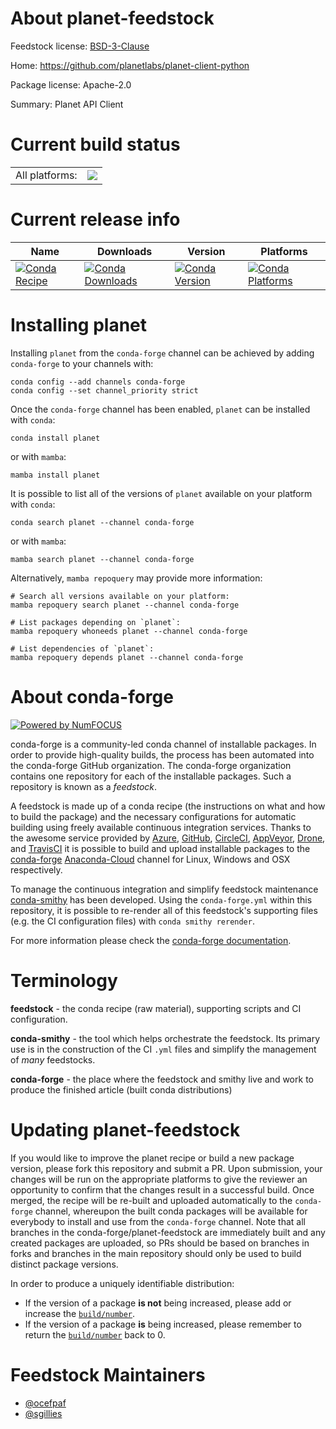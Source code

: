 About planet-feedstock
======================

Feedstock license: [BSD-3-Clause](https://github.com/conda-forge/planet-feedstock/blob/main/LICENSE.txt)

Home: https://github.com/planetlabs/planet-client-python

Package license: Apache-2.0

Summary: Planet API Client

Current build status
====================


<table><tr><td>All platforms:</td>
    <td>
      <a href="https://dev.azure.com/conda-forge/feedstock-builds/_build/latest?definitionId=4086&branchName=main">
        <img src="https://dev.azure.com/conda-forge/feedstock-builds/_apis/build/status/planet-feedstock?branchName=main">
      </a>
    </td>
  </tr>
</table>

Current release info
====================

| Name | Downloads | Version | Platforms |
| --- | --- | --- | --- |
| [![Conda Recipe](https://img.shields.io/badge/recipe-planet-green.svg)](https://anaconda.org/conda-forge/planet) | [![Conda Downloads](https://img.shields.io/conda/dn/conda-forge/planet.svg)](https://anaconda.org/conda-forge/planet) | [![Conda Version](https://img.shields.io/conda/vn/conda-forge/planet.svg)](https://anaconda.org/conda-forge/planet) | [![Conda Platforms](https://img.shields.io/conda/pn/conda-forge/planet.svg)](https://anaconda.org/conda-forge/planet) |

Installing planet
=================

Installing `planet` from the `conda-forge` channel can be achieved by adding `conda-forge` to your channels with:

```
conda config --add channels conda-forge
conda config --set channel_priority strict
```

Once the `conda-forge` channel has been enabled, `planet` can be installed with `conda`:

```
conda install planet
```

or with `mamba`:

```
mamba install planet
```

It is possible to list all of the versions of `planet` available on your platform with `conda`:

```
conda search planet --channel conda-forge
```

or with `mamba`:

```
mamba search planet --channel conda-forge
```

Alternatively, `mamba repoquery` may provide more information:

```
# Search all versions available on your platform:
mamba repoquery search planet --channel conda-forge

# List packages depending on `planet`:
mamba repoquery whoneeds planet --channel conda-forge

# List dependencies of `planet`:
mamba repoquery depends planet --channel conda-forge
```


About conda-forge
=================

[![Powered by
NumFOCUS](https://img.shields.io/badge/powered%20by-NumFOCUS-orange.svg?style=flat&colorA=E1523D&colorB=007D8A)](https://numfocus.org)

conda-forge is a community-led conda channel of installable packages.
In order to provide high-quality builds, the process has been automated into the
conda-forge GitHub organization. The conda-forge organization contains one repository
for each of the installable packages. Such a repository is known as a *feedstock*.

A feedstock is made up of a conda recipe (the instructions on what and how to build
the package) and the necessary configurations for automatic building using freely
available continuous integration services. Thanks to the awesome service provided by
[Azure](https://azure.microsoft.com/en-us/services/devops/), [GitHub](https://github.com/),
[CircleCI](https://circleci.com/), [AppVeyor](https://www.appveyor.com/),
[Drone](https://cloud.drone.io/welcome), and [TravisCI](https://travis-ci.com/)
it is possible to build and upload installable packages to the
[conda-forge](https://anaconda.org/conda-forge) [Anaconda-Cloud](https://anaconda.org/)
channel for Linux, Windows and OSX respectively.

To manage the continuous integration and simplify feedstock maintenance
[conda-smithy](https://github.com/conda-forge/conda-smithy) has been developed.
Using the ``conda-forge.yml`` within this repository, it is possible to re-render all of
this feedstock's supporting files (e.g. the CI configuration files) with ``conda smithy rerender``.

For more information please check the [conda-forge documentation](https://conda-forge.org/docs/).

Terminology
===========

**feedstock** - the conda recipe (raw material), supporting scripts and CI configuration.

**conda-smithy** - the tool which helps orchestrate the feedstock.
                   Its primary use is in the construction of the CI ``.yml`` files
                   and simplify the management of *many* feedstocks.

**conda-forge** - the place where the feedstock and smithy live and work to
                  produce the finished article (built conda distributions)


Updating planet-feedstock
=========================

If you would like to improve the planet recipe or build a new
package version, please fork this repository and submit a PR. Upon submission,
your changes will be run on the appropriate platforms to give the reviewer an
opportunity to confirm that the changes result in a successful build. Once
merged, the recipe will be re-built and uploaded automatically to the
`conda-forge` channel, whereupon the built conda packages will be available for
everybody to install and use from the `conda-forge` channel.
Note that all branches in the conda-forge/planet-feedstock are
immediately built and any created packages are uploaded, so PRs should be based
on branches in forks and branches in the main repository should only be used to
build distinct package versions.

In order to produce a uniquely identifiable distribution:
 * If the version of a package **is not** being increased, please add or increase
   the [``build/number``](https://docs.conda.io/projects/conda-build/en/latest/resources/define-metadata.html#build-number-and-string).
 * If the version of a package **is** being increased, please remember to return
   the [``build/number``](https://docs.conda.io/projects/conda-build/en/latest/resources/define-metadata.html#build-number-and-string)
   back to 0.

Feedstock Maintainers
=====================

* [@ocefpaf](https://github.com/ocefpaf/)
* [@sgillies](https://github.com/sgillies/)

